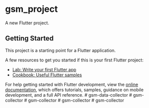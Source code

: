 # gsm_project

A new Flutter project.

## Getting Started

This project is a starting point for a Flutter application.

A few resources to get you started if this is your first Flutter project:

- [Lab: Write your first Flutter app](https://docs.flutter.dev/get-started/codelab)
- [Cookbook: Useful Flutter samples](https://docs.flutter.dev/cookbook)

For help getting started with Flutter development, view the
[online documentation](https://docs.flutter.dev/), which offers tutorials,
samples, guidance on mobile development, and a full API reference.
#   g s m - d a t a - c o l l e c t o r  
 #   g s m - c o l l e c t o r  
 #   g s m - c o l l e c t o r  
 #   g s m - c o l l e c t o r  
 #   g s m - c o l l e c t o r  
 